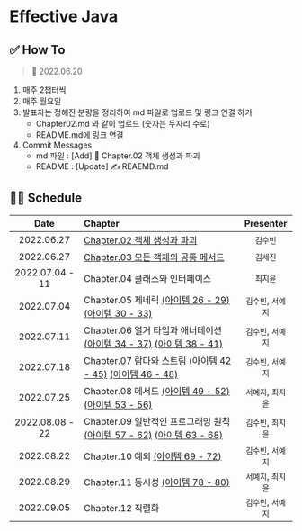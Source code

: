 # Effective Java

## ✅ How To

> 📅 2022.06.20

1. 매주 2챕터씩
2. 매주 월요일
3. 발표자는 정해진 분량을 정리하여 md 파일로 업로드 및 링크 연결 하기
    - Chapter02.md 와 같이 업로드 (숫자는 두자리 수로)
    - README.md에 링크 연결
4. Commit Messages
    - md 파일 : [Add] 📝 Chapter.02 객체 생성과 파괴
    - README : [Update] ✍️ REAEMD.md

## 👩‍💻 Schedule

|      Date       | Chapter                                                                                       |  Presenter   |
|:---------------:|:----------------------------------------------------------------------------------------------|:------------:|
|   2022.06.27    | [Chapter.02 객체 생성과 파괴](./Chapter02.md)                                                        |    `김수빈`     |
|   2022.06.27    | [Chapter.03 모든 객체의 공통 메서드](./Chapter03.md)                                                    |    `김세진`     |
| 2022.07.04 - 11 | Chapter.04 클래스와 인터페이스                                                                         |    `최지윤`     |
|   2022.07.04    | Chapter.05 제네릭 [(아이템 26 - 29)](./Chapter05(1).md) [(아이템 30 - 33)](./Chapter05(2).md)          | `김수빈`, `서예지` |
|   2022.07.11    | Chapter.06 열거 타입과 애너테이션 [(아이템 34 - 37)](./Chapter06(1).md) [(아이템 38 - 41)](./Chapter06(2).md) | `김수빈`, `서예지` |
|   2022.07.18    | Chapter.07 람다와 스트림 [(아이템 42 - 45)](./Chapter07(1).md) [(아이템 46 - 48)](./Chapter07(2).md)      | `김수빈`, `서예지` |
|   2022.07.25    | Chapter.08 메서드 [(아이템 49 - 52)](./Chapter08(1).md) [(아이템 53 - 56)](./Chapter08(2).md)          | `서예지`, `최지윤` |
| 2022.08.08 - 22 | Chapter.09 일반적인 프로그래밍 원칙 [(아이템 57 - 62)](./Chapter09(1).md) [(아이템 63 - 68)](./Chapter09(2).md) | `김수빈`, `최지윤` |
|   2022.08.22    | Chapter.10 예외 [(아이템 69 - 72)](./Chapter10(1).md)                                                 | `김수빈`, `서예지` |
|   2022.08.29    | Chapter.11 동시성 [(아이템 78 - 80)](./Chapter11(1).md)                                               | `서예지`, `최지윤` |
|   2022.09.05    | Chapter.12 직렬화                                                                                | `김수빈`, `서예지` |
 

